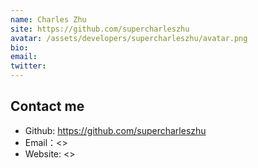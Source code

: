 ```yaml
---
name: Charles Zhu
site: https://github.com/supercharleszhu
avatar: /assets/developers/supercharleszhu/avatar.png
bio: 
email: 
twitter: 
---
```




## Contact me

- Github: <https://github.com/supercharleszhu>
- Email：<>
- Website: <>
  